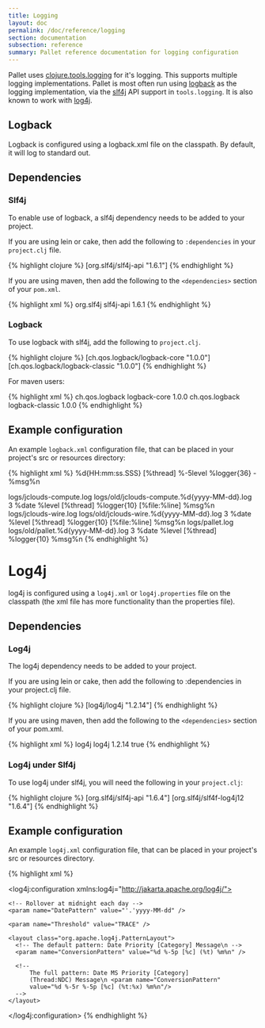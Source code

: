 ```yaml
---
title: Logging
layout: doc
permalink: /doc/reference/logging
section: documentation
subsection: reference
summary: Pallet reference documentation for logging configuration
---
```


Pallet uses [clojure.tools.logging](http://clojure.github.com/tools.logging) for
it's logging. This supports multiple logging implementations. Pallet is most
often run using [logback](http://logback.qos.ch/) as the logging implementation,
via the [slf4j](http://slf4j.org) API support in `tools.logging`. It is also
known to work with [log4j](http://logging.apache.org/log4j).

## Logback

Logback is configured using a logback.xml file on the classpath. By default, it will log to standard out.

## Dependencies

### Slf4j

To enable use of logback, a slf4j dependency needs to be added to your project.

If you are using lein or cake, then add the following to `:dependencies` in
your `project.clj` file.

{% highlight clojure %}
[org.slf4j/slf4j-api "1.6.1"]
{% endhighlight %}

If you are using maven, then add the following to the `<dependencies>` section of your `pom.xml`.

{% highlight xml %}
      <dependency>
        <groupId>org.slf4j</groupId>
        <artifactId>slf4j-api</artifactId>
        <version>1.6.1</version>
      </dependency>
{% endhighlight %}


### Logback

To use logback with slf4j, add the following to `project.clj`.

{% highlight clojure %}
[ch.qos.logback/logback-core "1.0.0"]
[ch.qos.logback/logback-classic "1.0.0"]
{% endhighlight %}

For maven users:

{% highlight xml %}
      <dependency>
        <groupId>ch.qos.logback</groupId>
        <artifactId>logback-core</artifactId>
        <version>1.0.0</version>
      </dependency>
      <dependency>
        <groupId>ch.qos.logback</groupId>
        <artifactId>logback-classic</artifactId>
        <version>1.0.0</version>
      </dependency>
{% endhighlight %}

## Example configuration

An example `logback.xml` configuration file, that can be placed in your
project's src or resources directory:

{% highlight xml %}
<configuration scan="true" scanPeriod="1 seconds" debug="false">
  <appender name="CONSOLE" class="ch.qos.logback.core.ConsoleAppender">
    <encoder>
      <pattern>%d{HH:mm:ss.SSS} [%thread] %-5level %logger{36} - %msg%n</pattern>
    </encoder>
  </appender>

  <appender name="COMPUTEFILE" class="ch.qos.logback.core.rolling.RollingFileAppender">
    <file>logs/jclouds-compute.log</file>
    <rollingPolicy class="ch.qos.logback.core.rolling.TimeBasedRollingPolicy">
      <fileNamePattern>logs/old/jclouds-compute.%d{yyyy-MM-dd}.log</fileNamePattern>
      <maxHistory>3</maxHistory>
    </rollingPolicy>
    <encoder>
      <pattern>%date %level [%thread] %logger{10} [%file:%line] %msg%n</pattern>
    </encoder>
  </appender>

  <appender name="WIREFILE" class="ch.qos.logback.core.rolling.RollingFileAppender">
    <file>logs/jclouds-wire.log</file>
    <rollingPolicy class="ch.qos.logback.core.rolling.TimeBasedRollingPolicy">
      <fileNamePattern>logs/old/jclouds-wire.%d{yyyy-MM-dd}.log</fileNamePattern>
      <maxHistory>3</maxHistory>
    </rollingPolicy>
    <encoder>
      <pattern>%date %level [%thread] %logger{10} [%file:%line] %msg%n</pattern>
    </encoder>
  </appender>

  <appender name="PALLETFILE" class="ch.qos.logback.core.rolling.RollingFileAppender">
    <file>logs/pallet.log</file>
    <rollingPolicy class="ch.qos.logback.core.rolling.TimeBasedRollingPolicy">
      <fileNamePattern>logs/old/pallet.%d{yyyy-MM-dd}.log</fileNamePattern>
      <maxHistory>3</maxHistory>
    </rollingPolicy>
    <encoder>
      <pattern>%date %level [%thread] %logger{10} %msg%n</pattern>
    </encoder>
  </appender>

  <logger name="jclouds.headers" level="WARN">
    <appender-ref ref="WIREFILE" />
  </logger>

  <logger name="jclouds.wire" level="WARN">
    <appender-ref ref="WIREFILE" />
  </logger>

  <logger name="jclouds.compute" level="WARN">
    <appender-ref ref="COMPUTEFILE" />
  </logger>

  <logger name="jclouds.ssh" level="WARN">
    <appender-ref ref="COMPUTEFILE" />
  </logger>

  <logger name="pallet" level="DEBUG">
    <appender-ref ref="PALLETFILE" />
  </logger>

  <root level="INFO">
    <appender-ref ref="CONSOLE" />
  </root>

</configuration>
{% endhighlight %}


# Log4j

log4j is configured using a `log4j.xml` or `log4j.properties` file on the classpath
(the xml file has more functionality than the properties file).

## Dependencies

### Log4j

The log4j dependency needs to be added to your project.

If you are using lein or cake, then add the following to :dependencies in your project.clj file.

{% highlight clojure %}
[log4j/log4j "1.2.14"]
{% endhighlight %}

If you are using maven, then add the following to the `<dependencies>` section of your pom.xml.

{% highlight xml %}
<dependency>
    <groupId>log4j</groupId>
    <artifactId>log4j</artifactId>
    <version>1.2.14</version>
    <optional>true</optional>
</dependency>
{% endhighlight %}

### Log4j under Slf4j

To use log4j under slf4j, you will need the following in your `project.clj`:

{% highlight clojure %}
[org.slf4j/slf4j-api "1.6.4"]
[org.slf4j/slf4f-log4j12 "1.6.4"]
{% endhighlight %}

## Example configuration

An example `log4j.xml` configuration file, that can be placed in your project's
src or resources directory.

{% highlight xml %}
<?xml version="1.0" encoding="UTF-8" ?>
<!DOCTYPE log4j:configuration SYSTEM "log4j.dtd">

<log4j:configuration xmlns:log4j="http://jakarta.apache.org/log4j/">
  <appender name="console" class="org.apache.log4j.ConsoleAppender">
    <param name="Target" value="System.out"/>
    <param name="Threshold" value="INFO" />
    <layout class="org.apache.log4j.PatternLayout">
      <param name="ConversionPattern" value="%-5p %c{1} - %m%n"/>
    </layout>
  </appender>

  <appender name="COMPUTEFILE" class="org.apache.log4j.DailyRollingFileAppender">
    <param name="File" value="logs/jclouds-compute.log" />
    <param name="Append" value="true" />
    <param name="DatePattern" value="'.'yyyy-MM-dd" />
    <param name="Threshold" value="TRACE" />
    <layout class="org.apache.log4j.PatternLayout">
      <param name="ConversionPattern" value="%d %-5p [%c] (%t) %m%n" />
    </layout>
  </appender>

  <appender name="WIREFILE" class="org.apache.log4j.DailyRollingFileAppender">
    <param name="File" value="logs/jclouds-wire.log" />
    <param name="Append" value="true" />

    <!-- Rollover at midnight each day -->
    <param name="DatePattern" value="'.'yyyy-MM-dd" />

    <param name="Threshold" value="TRACE" />

    <layout class="org.apache.log4j.PatternLayout">
      <!-- The default pattern: Date Priority [Category] Message\n -->
      <param name="ConversionPattern" value="%d %-5p [%c] (%t) %m%n" />

      <!--
          The full pattern: Date MS Priority [Category]
          (Thread:NDC) Message\n <param name="ConversionPattern"
          value="%d %-5r %-5p [%c] (%t:%x) %m%n"/>
      -->
    </layout>
  </appender>

  <appender name="PALLETFILE" class="org.apache.log4j.DailyRollingFileAppender">
    <param name="File" value="logs/pallet.log" />
    <param name="Append" value="true" />
    <param name="DatePattern" value="'.'yyyy-MM-dd" />
    <param name="Threshold" value="TRACE" />
    <layout class="org.apache.log4j.PatternLayout">
      <param name="ConversionPattern" value="%d %-5p [%c] (%t) %m%n" />
    </layout>
  </appender>

  <appender name="ASYNCCOMPUTE" class="org.apache.log4j.AsyncAppender">
    <appender-ref ref="COMPUTEFILE" />
  </appender>

  <appender name="ASYNCWIRE" class="org.apache.log4j.AsyncAppender">
    <appender-ref ref="WIREFILE" />
  </appender>

  <category name="jclouds.headers">
    <priority value="WARN" />
    <appender-ref ref="ASYNCWIRE" />
  </category>

  <category name="jclouds.wire">
    <priority value="WARN" />
    <appender-ref ref="ASYNCWIRE" />
  </category>

  <category name="jclouds.compute">
    <priority value="INFO" />
    <appender-ref ref="ASYNCCOMPUTE" />
    <appender-ref ref="console" />
  </category>

  <category name="pallet">
    <priority value="INFO" />
    <appender-ref ref="PALLETFILE" />
  </category>

  <category name="jclouds.ssh">
    <priority value="WARN" />
    <appender-ref ref="ASYNCCOMPUTE" />
  </category>

  <root>
    <priority value ="info" />
    <appender-ref ref="console" />
  </root>

</log4j:configuration>
{% endhighlight %}
